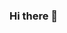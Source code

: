 ### Hi there 👋

<!--
**harsh-github007/harsh-github007** is a ✨ _special_ ✨ repository because its `README.md` (this file) appears on your GitHub profile.

Here are some ideas to get you started:

- 🔭 I’m currently working as Business Operation Associate at ZS Associates.
- 🌱 I’m currently learning Java Script, Node.js and Power BI.
- 🌊 I am proficient in working with Alteryx,Tableau,SQL and AWS Athena.
-->
